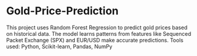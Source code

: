 # Gold-Price-Prediction
This project uses Random Forest Regression to predict gold prices based on historical data. The model learns patterns from features like Sequenced Packet Exchange (SPX) and EUR/USD make accurate predictions.  Tools used: Python, Scikit-learn, Pandas, NumPy
